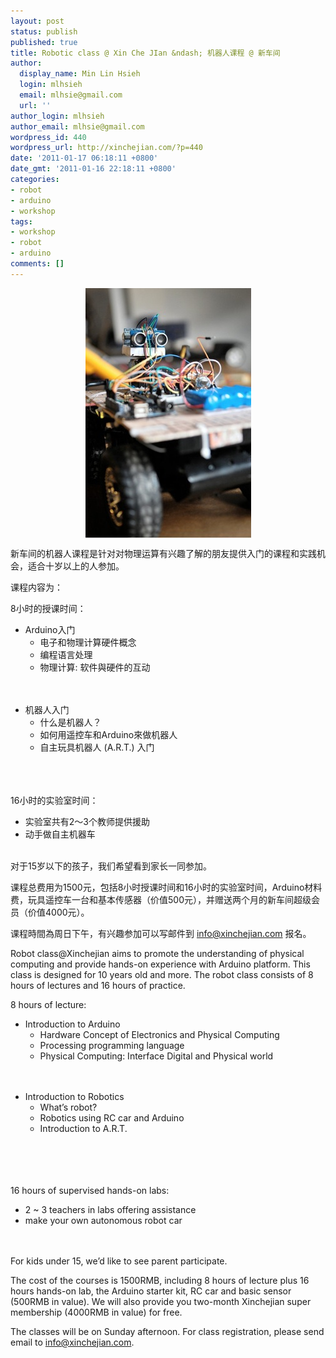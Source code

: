 ```yaml
---
layout: post
status: publish
published: true
title: Robotic class @ Xin Che JIan &ndash; 机器人课程 @ 新车间
author:
  display_name: Min Lin Hsieh
  login: mlhsieh
  email: mlhsie@gmail.com
  url: ''
author_login: mlhsieh
author_email: mlhsie@gmail.com
wordpress_id: 440
wordpress_url: http://xinchejian.com/?p=440
date: '2011-01-17 06:18:11 +0800'
date_gmt: '2011-01-16 22:18:11 +0800'
categories:
- robot
- arduino
- workshop
tags:
- workshop
- robot
- arduino
comments: []
---
```

<p><img style="display:block; margin-left:auto; margin-right:auto;" src="/uploads/2011/01/untitled2.jpg" alt="untitled.jpg" title="untitled.jpg" border="0" width="265" height="400" /></p>
<p>新车间的机器人课程是针对对物理运算有兴趣了解的朋友提供入门的课程和实践机会，适合十岁以上的人参加。</p>
<p>课程内容为：</p>
<p>8小时的授课时间：</p>
<ul>
<li>Arduino入门
<ul>
<li>电子和物理计算硬件概念</li>
<li>编程语言处理</li>
<li>物理计算: 软件與硬件的互动</li><br />
</ul><br />
</li></p>
<li>机器人入门
<ul>
<li>什么是机器人？</li>
<li>如何用遥控车和Arduino來做机器人</li>
<li>自主玩具机器人 (A.R.T.) 入门</li><br />
</ul><br />
</li><br />
</ul></p>
<p>16小时的实验室时间：</p>
<ul>
<li>实验室共有2〜3个教师提供援助</li>
<li>动手做自主机器车</li><br />
</ul></p>
<p>对于15岁以下的孩子，我们希望看到家长一同参加。</p>
<p>课程总费用为1500元，包括8小时授课时间和16小时的实验室时间，Arduino材料费，玩具遥控车一台和基本传感器（价值500元），并赠送两个月的新车间超级会员（价值4000元）。</p>
<p>课程時間為周日下午，有兴趣参加可以写邮件到 <a href="mailto:info@xinchejian.com?subject=Robotic Class">info@xinchejian.com</a> 报名。</p>
<p>Robot class@Xinchejian aims to promote the understanding of physical computing and provide hands-on experience with Arduino platform.&nbsp;This class is designed for 10 years old and more.&nbsp;The robot class&nbsp;consists of 8 hours of lectures and 16 hours of practice.</p>
<p>8 hours of lecture:</p>
<ul>
<li>Introduction to Arduino
<ul>
<li>Hardware Concept of Electronics and Physical Computing</li>
<li>Processing programming language</li>
<li>Physical Computing: Interface Digital and Physical world</li><br />
</ul><br />
</li></p>
<li>Introduction to Robotics
<ul>
<li>What&rsquo;s robot?</li>
<li>Robotics using RC car and Arduino</li>
<li>Introduction to A.R.T.</li><br />
</ul><br />
</li><br />
</ul><br />
16 hours of supervised hands-on labs:</p>
<ul>
<li>2 ~ 3 teachers in labs offering assistance</li>
<li>make your own autonomous robot car</li><br />
</ul><br />
For kids under 15, we&rsquo;d like to see parent participate.</p>
<p>The cost of the courses is 1500RMB, including 8 hours of lecture plus 16 hours hands-on lab, the Arduino starter kit, RC car and basic sensor (500RMB in value). We will also provide you two-month Xinchejian super membership (4000RMB in value) for free.</p>
<p>The classes will be on Sunday afternoon. For class registration, please send email to <a href="mailto:info@xinchejian.com?subject=Robotic Class">info@xinchejian.com</a>.</p>
